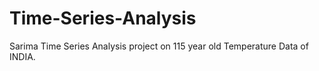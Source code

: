 # Time-Series-Analysis
Sarima Time Series Analysis project on 115 year old Temperature Data of INDIA.
